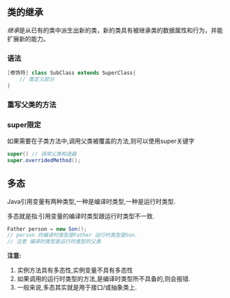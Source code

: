 ## 类的继承

*继承*是从已有的类中派生出新的类，新的类具有被继承类的数据属性和行为，并能扩展新的能力。

### 语法

```java
[修饰符] class SubClass extends SuperClass{
 	// 类定义部分   
}
```

### 重写父类的方法

### 

### super限定

如果需要在子类方法中,调用父类被覆盖的方法,则可以使用super关键字

```java
super() // 调用父类构造器
super.overridedMethod();
```



## 多态

Java引用变量有两种类型,一种是编译时类型,一种是运行时类型.

多态就是指:引用变量的编译时类型跟运行时类型不一致.

```java
Father person = new Son();
// person 的编译时类型是Father 运行时类型是Son.
// 注意 编译时类型是运行时类型的父类
```

**注意:**

1. 实例方法具有多态性,实例变量不具有多态性
2. 如果调用的运行时类型的方法,是编译时类型所不具备的,则会报错.
3. 一般来说,多态其实就是用于接口/或抽象类上.

